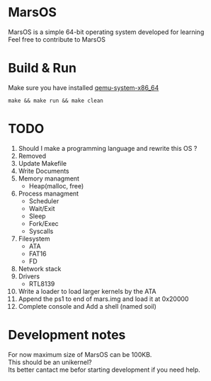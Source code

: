 # MarsOS
MarsOS is a simple 64-bit operating system developed for learning    
Feel free to contribute to MarsOS

# Build & Run   
Make sure you have installed [qemu-system-x86_64](https://archlinux.org/packages/extra/x86_64/qemu)
```console
make && make run && make clean
```

# TODO
1. Should I make a programming language and rewrite this OS ?
2. Removed
3. Update Makefile   
4. Write Documents
5. Memory managment
    - Heap(malloc, free)
6. Process managment
    - Scheduler
    - Wait/Exit
    - Sleep
    - Fork/Exec
    - Syscalls
7. Filesystem
    - ATA
    - FAT16
    - FD
8. Network stack
9. Drivers
    - RTL8139
10. Write a loader to load larger kernels by the ATA
11. Append the ps1 to end of mars.img and load it at 0x20000
12. Complete console and Add a shell (named soil)


# Development notes
For now maximum size of MarsOS can be 100KB.    
This should be an unikernel?    
Its better cantact me befor starting development if you need help.    
